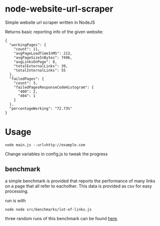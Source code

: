 # node-website-url-scraper
Simple website url scraper written in NodeJS

Returns basic reporting info of the given website:
```
{
  "workingPages": {
    "count": 11,
    "avgPageLoadTimeInMS": 213,
    "avgPageSizeInBytes": 7496,
    "avgLinksOnPage": 8,
    "totalExternalLinks": 39,
    "totalInternalLinks": 55
  },
  "failedPages": {
    "count": 3,
    "failedPagesResponseCodeHistogram": {
      "400": 2,
      "404": 1
    }
  },
  "percentageWorking": "72.73%"
}
```

# Usage
```
node main.js --url=http://example.com
```
Change variables in config.js to tweak the progress

## benchmark
a simple benchmark is provided that reports the performance
of many links on a page that all refer to eachother. This data
is provided as csv for easy processing.

run is with
```
node node src/benchmarks/lot-of-links.js
```

three random runs of this benchmark can be found [here](https://docs.google.com/spreadsheets/d/e/2PACX-1vRfxMjugLCP2cN1ZJ74QC7MU_tNBr_8Ql_3evsO5WN9nsktP69VpdFiTw6n_5OD2a4H0vqhmmMCj6GD/pubhtml).